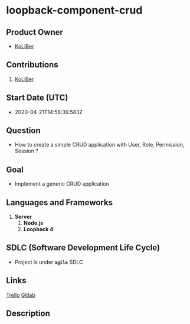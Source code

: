 # loopback-component-crud

## Product Owner

-   [KoLiBer](https://koliber.ir)

## Contributions

1. [KoLiBer](https://koliber.ir)

## Start Date (UTC)

-   2020-04-21T14:58:39.583Z

## Question

-   How to create a simple CRUD application with User, Role, Permission, Session ?

## Goal

-   Implement a generic CRUD application

## Languages and Frameworks

1. **Server**
    1. **Node.js**
    2. **Loopback 4**

## SDLC (Software Development Life Cycle)

-   Project is under **`agile`** SDLC

## Links

[Trello]()
[Gitlab](https://github.com/loopback4/loopback-component-crud)

## Description
